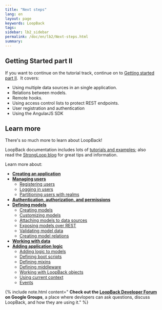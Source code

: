 ```yaml
---
title: "Next steps"
lang: en
layout: page
keywords: LoopBack
tags:
sidebar: lb2_sidebar
permalink: /doc/en/lb2/Next-steps.html
summary:
---
```


## Getting Started part II

If you want to continue on the tutorial track, continue on to [Getting started part II](Getting-started-part-II.html).  It covers:

*   Using multiple data sources in an single application.
*   Relations between models.
*   Remote hooks.
*   Using access control lists to protect REST endpoints.
*   User registration and authentication
*   Using the AngularJS SDK

## Learn more

There's so much more to learn about LoopBack!  

LoopBack documentation includes lots of [tutorials and examples](/doc/{{page.lang}}/lb2/Tutorials-and-examples); also read the [StrongLoop blog](http://strongloop.com/strongblog/) for great tips and information.


Learn more about:

*   **[Creating an application](/doc/{{page.lang}}/lb2/Creating-an-application)**
*   **[Managing users](/doc/{{page.lang}}/lb2/Managing-users)**
    *   [Registering users](/doc/{{page.lang}}/lb2/Registering-users)
    *   [Logging in users](/doc/{{page.lang}}/lb2/Logging-in-users)
    *   [Partitioning users with realms](/doc/{{page.lang}}/lb2/Partitioning-users-with-realms)
*   **[Authentication, authorization, and permissions](/doc/{{page.lang}}/lb2/Authentication-authorization-and-permissions)**
*   **[Defining models](/doc/{{page.lang}}/lb2/Defining-models)**
    *   [Creating models](/doc/{{page.lang}}/lb2/Creating-models)
    *   [Customizing models](/doc/{{page.lang}}/lb2/Customizing-models)
    *   [Attaching models to data sources](/doc/{{page.lang}}/lb2/Attaching-models-to-data-sources)
    *   [Exposing models over REST](/doc/{{page.lang}}/lb2/Exposing-models-over-REST)
    *   [Validating model data](/doc/{{page.lang}}/lb2/Validating-model-data)
    *   [Creating model relations](/doc/{{page.lang}}/lb2/Creating-model-relations)
*   **[Working with data](/doc/{{page.lang}}/lb2/Working-with-data)**
*   **[Adding application logic](/doc/{{page.lang}}/lb2/Adding-application-logic)**
    *   [Adding logic to models](/doc/{{page.lang}}/lb2/Adding-logic-to-models)
    *   [Defining boot scripts](/doc/{{page.lang}}/lb2/Defining-boot-scripts)
    *   [Defining mixins](/doc/{{page.lang}}/lb2/Defining-mixins)
    *   [Defining middleware](/doc/{{page.lang}}/lb2/Defining-middleware)
    *   [Working with LoopBack objects](/doc/{{page.lang}}/lb2/Working-with-LoopBack-objects)
    *   [Using current context](/doc/{{page.lang}}/lb2/Using-current-context)
    *   [Events](/doc/{{page.lang}}/lb2/Events)

{% include note.html content="
**Check out the [LoopBack Developer Forum](https://groups.google.com/forum/#!forum/loopbackjs) on Google Groups**, a place where devlopers can ask questions, discuss LoopBack, and how they are using it." %}
